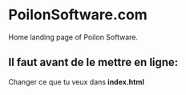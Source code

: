 # PoilonSoftware.com
Home landing page of Poilon Software.

## Il faut avant de le mettre en ligne: 

Changer ce que tu veux dans **index.html**
